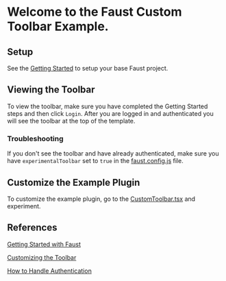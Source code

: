 # Welcome to the Faust Custom Toolbar Example.

## Setup

See the [Getting Started](https://faustjs.org/tutorial/get-started-with-faust) to setup your base Faust project.

## Viewing the Toolbar

To view the toolbar, make sure you have completed the Getting Started steps and then click `Login`. After you are logged in and authenticated you will see the toolbar at the top of the template.

### Troubleshooting

If you don't see the toolbar and have already authenticated, make sure you have `experimentalToolbar` set to `true` in the [faust.config.js](./faust.config.js) file.

## Customize the Example Plugin

To customize the example plugin, go to the [CustomToolbar.tsx](./plugins/CustomToolbar.tsx) and experiment.

## References

[Getting Started with Faust](https://faustjs.org/tutorial/get-started-with-faust)

[Customizing the Toolbar](https://faustjs.org/guide/how-to-customize-the-toolbar)

[How to Handle Authentication](https://faustjs.org/guide/how-to-handle-authentication)
